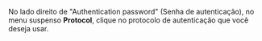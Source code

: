 No lado direito de "Authentication password" (Senha de autenticação), no menu suspenso **Protocol**, clique no protocolo de autenticação que você deseja usar.
